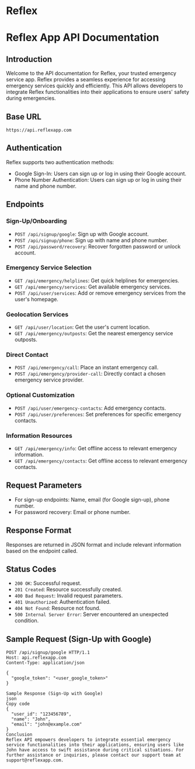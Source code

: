 # Reflex
# Reflex App API Documentation

## Introduction
Welcome to the API documentation for Reflex, your trusted emergency service app. Reflex provides a seamless experience for accessing emergency services quickly and efficiently. This API allows developers to integrate Reflex functionalities into their applications to ensure users' safety during emergencies.

## Base URL
`https://api.reflexapp.com`

## Authentication
Reflex supports two authentication methods:
- Google Sign-In: Users can sign up or log in using their Google account.
- Phone Number Authentication: Users can sign up or log in using their name and phone number.

## Endpoints
### Sign-Up/Onboarding
- `POST /api/signup/google`: Sign up with Google account.
- `POST /api/signup/phone`: Sign up with name and phone number.
- `POST /api/password/recovery`: Recover forgotten password or unlock account.

### Emergency Service Selection
- `GET /api/emergency/helplines`: Get quick helplines for emergencies.
- `GET /api/emergency/services`: Get available emergency services.
- `POST /api/user/services`: Add or remove emergency services from the user's homepage.

### Geolocation Services
- `GET /api/user/location`: Get the user's current location.
- `GET /api/emergency/outposts`: Get the nearest emergency service outposts.

### Direct Contact
- `POST /api/emergency/call`: Place an instant emergency call.
- `POST /api/emergency/provider-call`: Directly contact a chosen emergency service provider.

### Optional Customization
- `POST /api/user/emergency-contacts`: Add emergency contacts.
- `POST /api/user/preferences`: Set preferences for specific emergency contacts.

### Information Resources
- `GET /api/emergency/info`: Get offline access to relevant emergency information.
- `GET /api/emergency/contacts`: Get offline access to relevant emergency contacts.

## Request Parameters
- For sign-up endpoints: Name, email (for Google sign-up), phone number.
- For password recovery: Email or phone number.

## Response Format
Responses are returned in JSON format and include relevant information based on the endpoint called.

## Status Codes
- `200 OK`: Successful request.
- `201 Created`: Resource successfully created.
- `400 Bad Request`: Invalid request parameters.
- `401 Unauthorized`: Authentication failed.
- `404 Not Found`: Resource not found.
- `500 Internal Server Error`: Server encountered an unexpected condition.

## Sample Request (Sign-Up with Google)
```http
POST /api/signup/google HTTP/1.1
Host: api.reflexapp.com
Content-Type: application/json

{
  "google_token": "<user_google_token>"
}

Sample Response (Sign-Up with Google)
json
Copy code
{
  "user_id": "123456789",
  "name": "John",
  "email": "john@example.com"
}
Conclusion
Reflex API empowers developers to integrate essential emergency service functionalities into their applications, ensuring users like John have access to swift assistance during critical situations. For further assistance or inquiries, please contact our support team at support@reflexapp.com.
